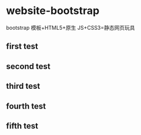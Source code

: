 # website-bootstrap

bootstrap 模板+HTML5+原生 JS+CSS3=静态网页玩具

## first test

## second test

## third test

## fourth test

## fifth test
